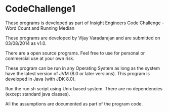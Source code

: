 # CodeChallenge1

These programs is developed as part of Insight Engineers Code Challenge - Word Count and Running Median

These programs are developed by Vijay Varadarajan and are submitted on 03/08/2014 as v1.0. 

There are a open source programs. Feel free to use for personal or commercial use at your own risk. 

These program can be run in any Operating System as long as the system have the latest version of JVM (8.0 or later versions). 
This program is developed in Java (with JDK 8.0).  

Run the run.sh script using Unix based system. There are no dependencies (except standard java classes). 

All the assumptions are documented as part of the program code. 


